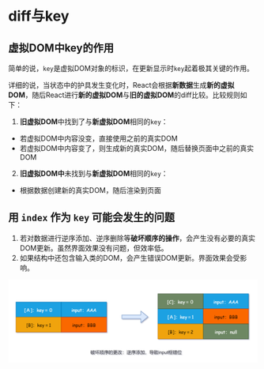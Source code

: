 # diff与key

## 虚拟DOM中key的作用

简单的说，`key`是虚拟DOM对象的标识，在更新显示时`key`起着极其关键的作用。

详细的说，当状态中的护具发生变化时，React会根据**新数据**生成**新的虚拟DOM**，随后React进行**新的虚拟DOM**与**旧的虚拟DOM**的diff比较。比较规则如下：

1. **旧虚拟DOM**中找到了与**新虚拟DOM**相同的`key`：
* 若虚拟DOM中内容没变，直接使用之前的真实DOM
* 若虚拟DOM中内容变了，则生成新的真实DOM，随后替换页面中之前的真实DOM

2. **旧虚拟DOM中**未找到与**新虚拟DOM**相同的`key`：
* 根据数据创建新的真实DOM，随后渲染到页面

## 用 `index` 作为 `key` 可能会发生的问题

1. 若对数据进行逆序添加、逆序删除等**破坏顺序的操作**，会产生没有必要的真实DOM更新。虽然界面效果没有问题，但效率低。
2. 如果结构中还包含输入类的DOM，会产生错误DOM更新。界面效果会受影响。

![](./image/2021-08-02-12-46-25.png)